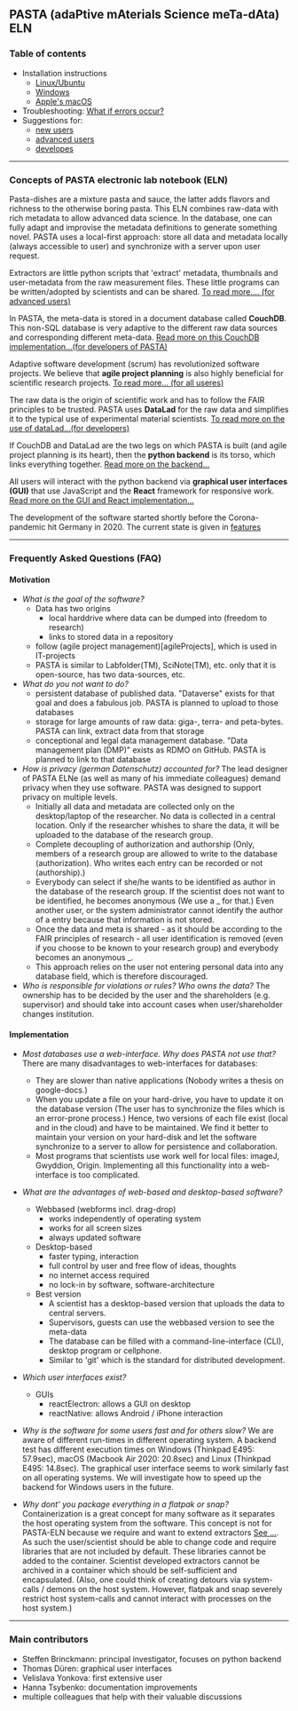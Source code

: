 ## PASTA (adaPtive mAterials Science meTa-dAta) ELN
### Table of contents
- Installation instructions
  - [Linux/Ubuntu](installLinux)
  - [Windows](installWindows)
  - [Apple's macOS](installMacOS)
- Troubleshooting: [What if errors occur?](troubleshooting)
- Suggestions for:
  - [new users](firstUsage)
  - [advanced users](notesUser)
  - [developes](notesDevelopers)

* * *

### Concepts of PASTA electronic lab notebook (ELN)
Pasta-dishes are a mixture pasta and sauce, the latter adds flavors and richness to the otherwise boring pasta. This ELN combines raw-data with rich metadata to allow advanced data science. In the database, one can fully adapt and improvise the metadata definitions to generate something novel. PASTA uses a local-first approach: store all data and metadata locally (always accessible to user) and synchronize with a server upon user request.

Extractors are little python scripts that 'extract' metadata, thumbnails and user-metadata from the raw measurement files. These little programs can be written/adopted by scientists and can be shared. [To read more.... (for advanced users)](extractors)

In PASTA, the meta-data is stored in a document database called **CouchDB**. This non-SQL database is very adaptive to the different raw data sources and corresponding different meta-data. [Read more on this CouchDB implementation...(for developers of PASTA)](couchDB)

Adaptive software development (scrum) has revolutionized software projects. We believe that **agile project planning** is also highly beneficial for scientific research projects. [To read more... (for all useres)](agileProjects)

The raw data is the origin of scientific work and has to follow the FAIR principles to be trusted. PASTA uses **DataLad** for the raw data and simplifies it to the typical use of experimental material scientists. [To read more on the use of dataLad...(for developers)](DataLad)

If CouchDB and DataLad are the two legs on which PASTA is built (and agile project planning is its heart), then the **python backend** is its torso, which links everything together. [Read more on the backend...](software)

All users will interact with the python backend via **graphical user interfaces (GUI)** that use JavaScript and the **React** framework for responsive work. [Read more on the GUI and React implementation...](software)

The development of the software started shortly before the Corona-pandemic hit Germany in 2020. The current state is given in [features](features)

* * *

### Frequently Asked Questions (FAQ)
#### Motivation
- *What is the goal of the software?*
  - Data has two origins
    - local harddrive where data can be dumped into (freedom to research)
    - links to stored data in a repository
  - follow (agile project management)[agileProjects], which is used in IT-projects
  -   PASTA is similar to Labfolder(TM), SciNote(TM), etc. only that it is open-source, has two data-sources, etc.
- *What do you not want to do?*
  - persistent database of published data. "Dataverse" exists for that goal and does a fabulous job. PASTA is planned to upload to those databases
  - storage for large amounts of raw data: giga-, terra- and peta-bytes. PASTA can link, extract data from that storage
  - conceptional and legal data management database. "Data management plan (DMP)" exists as RDMO on GitHub. PASTA is planned to link to that database
- *How is privacy (german Datenschutz) accounted for?*
  The lead designer of PASTA ELNe (as well as many of his immediate colleagues) demand privacy when they use software. PASTA was designed to support privacy on multiple levels.
  - Initially all data and metadata are collected only on the desktop/laptop of the researcher. No data is collected in a central location. Only if the researcher whishes to share the data, it will be uploaded to the database of the research group.
  - Complete decoupling of authorization and authorship (Only, members of a research group are allowed to write to the database (authorization). Who writes each entry can be recorded or not (authorship).)
  - Everybody can select if she/he wants to be identified as author in the database of the research group. If the scientist does not want to be identified, he becomes anonymous (We use a _ for that.) Even another user, or the system administrator cannot identify the author of a entry because that information is not stored.
  - Once the data and meta is shared - as it should be according to the FAIR principles of research - all user identification is removed (even if you choose to be known to your research group) and everybody becomes an anonymous _.
  - This approach relies on the user not entering personal data into any database field, which is therefore discouraged.
- *Who is responsible for violations or rules? Who owns the data?*
  The ownership has to be decided by the user and the shareholders (e.g. supervisor) and should take into account cases when user/shareholder changes institution.

#### Implementation
- *Most databases use a web-interface. Why does PASTA not use that?*
  There are many disadvantages to web-interfaces for databases:
  - They are slower than native applications (Nobody writes a thesis on google-docs.)
  - When you update a file on your hard-drive, you have to update it on the database version (The user has to synchronize the files which is an error-prone process.)
  Hence, two versions of each file exist (local and in the cloud) and have to be maintained. We find it better to maintain your version on your hard-disk and let the software synchronize to a server to allow for persistence and collaboration.
  - Most programs that scientists use work well for local files: imageJ, Gwyddion, Origin. Implementing all this functionality into a web-interface is too complicated.
- *What are the advantages of web-based and desktop-based software?*
  - Webbased (webforms incl. drag-drop)
    + works independently of operating system
    + works for all screen sizes
    + always updated software
  - Desktop-based
    + faster typing, interaction
    + full control by user and free flow of ideas, thoughts
    + no internet access required
    + no lock-in by software, software-architecture
  - Best version
    + A scientist has a desktop-based version that uploads the data to central servers.
    + Supervisors, guests can use the webbased version to see the meta-data
    + The database can be filled with a command-line-interface (CLI), desktop program or cellphone.
    + Similar to 'git' which is the standard for distributed development.
- *Which user interfaces exist?*
  - GUIs
    - reactElectron: allows a GUI on desktop
    - reactNative: allows Android / iPhone interaction
- *Why is the software for some users fast and for others slow?*
  We are aware of different run-times in different operating system. A backend test has different execution times on Windows (Thinkpad E495: 57.9sec), macOS (Macbook Air 2020: 20.8sec) and Linux (Thinkpad E495: 14.8sec). The graphical user interface seems to work similarly fast on all operating systems. We will investigate how to speed up the backend for Windows users in the future.

- *Why dont' you package everything in a flatpak or snap?*
  Containerization is a great concept for many software as it separates the host operating system from the software. This concept is not for PASTA-ELN because we require and want to extend extractors [See ...](extractors). As such the user/scientist should be able to change code and require libraries that are not included by default. These libraries cannot be added to the container. Scientist developed extractors cannot be archived in a container which should be self-sufficient and encapsulated. (Also, one could think of creating detours via system-calls / demons on the host system. However, flatpak and snap severely restrict host system-calls and cannot interact with processes on the host system.)

* * *

### Main contributors
- Steffen Brinckmann: principal investigator, focuses on python backend
- Thomas Düren: graphical user interfaces
- Velislava Yonkova: first extensive user
- Hanna Tsybenko: documentation improvements
- multiple colleagues that help with their valuable discussions


